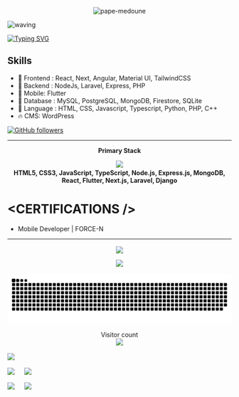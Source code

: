 

<p align="center"> <img src="https://komarev.com/ghpvc/?username=pape-medoune&label=Profile%20views&color=0e75b6&style=flat" alt="pape-medoune" /> </p> 

![waving](https://capsule-render.vercel.app/api?type=waving&height=90&color=gradient)

[![Typing SVG](https://readme-typing-svg.herokuapp.com?font=Pacifico&color=%2336BCF7&size=48&center=true&vCenter=true&width=1200&height=100&lines=Hi+I+Am+Mouhamedoune+FALL;A+Junior+Full+Stack+Web+Developer;A+Junior+Mobile+Developer)]()

## Skills
- 🌱 Frontend : React, Next, Angular, Material UI, TailwindCSS
- 🔭 Backend : NodeJs, Laravel, Express, PHP
- 📲 Mobile: Flutter
- 🧩 Database : MySQL, PostgreSQL, MongoDB, Firestore, SQLite
- 💬 Language : HTML, CSS, Javascript, Typescript, Python, PHP, C++
- 🔥 CMS: WordPress

[![GitHub followers](https://img.shields.io/github/followers/pape-medoune.svg?style=social&label=Follow&maxAge=30000&r=5465465)](https://github.com/pape-medoune?tab=followers)

---

<p align="center"><strong>Primary Stack</strong></p>
<p align="center">
  <a href="https://skillicons.dev">
    <img src="https://skillicons.dev/icons?i=html,css,js,ts,nodejs,express,mongodb,react,flutter,next,laravel,django" />
  </a>
  <br />
  <strong>HTML5, CSS3, JavaScript, TypeScript, Node.js, Express.js, MongoDB, React, Flutter, Next.js, Laravel, Django</strong>
</p> 

# &lt;CERTIFICATIONS /&gt;

- Mobile Developer | FORCE-N 
---

<p align="center">
    <img align="center" src="https://github-readme-streak-stats.herokuapp.com/?user=pape-medoune&theme=merko&hide_border=true&mode=weekly" />
</p>

<p align="center">
    <a href="https://github.com/ryo-ma/github-profile-trophy">
        <!--<img src="https://github-profile-trophy.vercel.app/?username=pape-medoune&theme=onedark&column=-1&rank=-C" />-->
      <img src="https://github-profile-trophy.vercel.app/?username=pape-medoune&theme=onedark" />
    </a>
</p>

<p align="center">
<img src="https://github.com/Platane/snk/raw/output/github-contribution-grid-snake.svg" alt="e" style="max-width: 100%;">
</p>

<p align="center"> 
  Visitor count<br>
  <img src="https://profile-counter.glitch.me/pape-medoune/count.svg" />
</p>

<p>

![](http://github-profile-summary-cards.vercel.app/api/cards/profile-details?username=pape-medoune&theme=blueberry)

![](http://github-profile-summary-cards.vercel.app/api/cards/repos-per-language?username=pape-medoune&theme=blueberry)⠀   ![](http://github-profile-summary-cards.vercel.app/api/cards/most-commit-language?username=pape-medoune&theme=blueberry)


![](http://github-profile-summary-cards.vercel.app/api/cards/stats?username=pape-medoune&theme=blueberry)⠀   ![](http://github-profile-summary-cards.vercel.app/api/cards/productive-time?username=pape-medoune&theme=blueberry&utcOffset=8)

</p>

